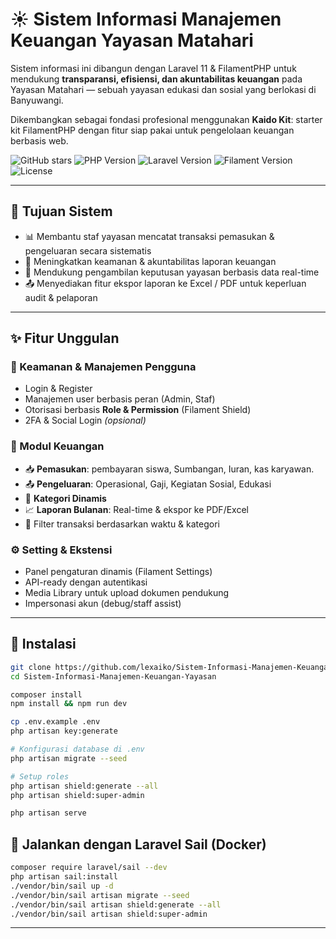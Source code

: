 # ☀️ Sistem Informasi Manajemen Keuangan Yayasan Matahari

Sistem informasi ini dibangun dengan Laravel 11 & FilamentPHP untuk mendukung **transparansi, efisiensi, dan akuntabilitas keuangan** pada Yayasan Matahari — sebuah yayasan edukasi dan sosial yang berlokasi di Banyuwangi.

Dikembangkan sebagai fondasi profesional menggunakan **Kaido Kit**: starter kit FilamentPHP dengan fitur siap pakai untuk pengelolaan keuangan berbasis web.

![GitHub stars](https://img.shields.io/github/stars/lexaiko/Sistem-Informasi-Manajemen-Keuangan-Yayasan?style=flat-square)
![PHP Version](https://img.shields.io/badge/PHP-8.2-blue?style=flat-square&logo=php)
![Laravel Version](https://img.shields.io/badge/Laravel-12.0-red?style=flat-square&logo=laravel)
![Filament Version](https://img.shields.io/badge/Filament-3.2-purple?style=flat-square)
![License](https://img.shields.io/badge/License-MIT-blue?style=flat-square)

---

## 🎯 Tujuan Sistem

- 📊 Membantu staf yayasan mencatat transaksi pemasukan & pengeluaran secara sistematis  
- 🔐 Meningkatkan keamanan & akuntabilitas laporan keuangan  
- 🌱 Mendukung pengambilan keputusan yayasan berbasis data real-time  
- 📤 Menyediakan fitur ekspor laporan ke Excel / PDF untuk keperluan audit & pelaporan  

---

## ✨ Fitur Unggulan

### 🔐 Keamanan & Manajemen Pengguna

- Login & Register
- Manajemen user berbasis peran (Admin, Staf)
- Otorisasi berbasis **Role & Permission** (Filament Shield)
- 2FA & Social Login *(opsional)*

### 📒 Modul Keuangan

- 📥 **Pemasukan**: pembayaran siswa, Sumbangan, Iuran, kas karyawan.
- 📤 **Pengeluaran**: Operasional, Gaji, Kegiatan Sosial, Edukasi
- 📁 **Kategori Dinamis**
- 📈 **Laporan Bulanan**: Real-time & ekspor ke PDF/Excel
- 🔎 Filter transaksi berdasarkan waktu & kategori

### ⚙️ Setting & Ekstensi

- Panel pengaturan dinamis (Filament Settings)
- API-ready dengan autentikasi
- Media Library untuk upload dokumen pendukung
- Impersonasi akun (debug/staff assist)

---

## 🚀 Instalasi

```bash
git clone https://github.com/lexaiko/Sistem-Informasi-Manajemen-Keuangan-Yayasan.git
cd Sistem-Informasi-Manajemen-Keuangan-Yayasan

composer install
npm install && npm run dev

cp .env.example .env
php artisan key:generate

# Konfigurasi database di .env
php artisan migrate --seed

# Setup roles
php artisan shield:generate --all
php artisan shield:super-admin

php artisan serve
```
## 🐳 Jalankan dengan Laravel Sail (Docker)
```bash
composer require laravel/sail --dev
php artisan sail:install
./vendor/bin/sail up -d
./vendor/bin/sail artisan migrate --seed
./vendor/bin/sail artisan shield:generate --all
./vendor/bin/sail artisan shield:super-admin
```

---
